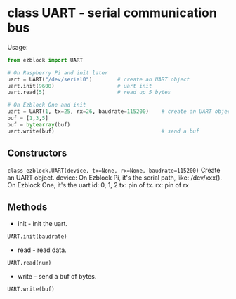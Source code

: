 # class UART - serial communication bus

Usage:
```python
from ezblock import UART

# On Raspberry Pi and init later
uart = UART("/dev/serial0")        # create an UART object 
uart.init(9600)                    # uart init
uart.read(5)                       # read up 5 bytes

# On Ezblock One and init 
uart = UART(1, tx=25, rx=26, baudrate=115200)    # create an UART object 
buf = [1,3,5]
buf = bytearray(buf)
uart.write(buf)                                  # send a buf
```
## Constructors
```class ezblock.UART(device, tx=None, rx=None, baudrate=115200)```
Create an UART object.
device: On Ezblock Pi, it's the serial path, like: /dev/xxx().
  On Ezblock One, it's the uart id: 0, 1, 2
tx: pin of tx. 
rx: pin of rx

## Methods
- init - init the uart.
```python
UART.init(baudrate)
```
- read - read data.
```python
UART.read(num)
```
- write - send a buf of bytes.
```python
UART.write(buf)
```